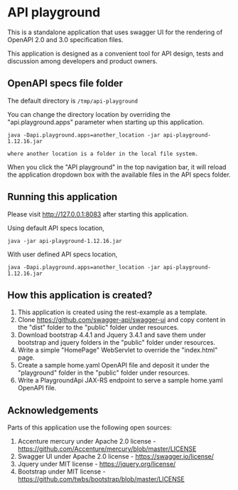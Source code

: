 # API playground

This is a standalone application that uses swagger UI for the rendering of OpenAPI 2.0 and 3.0 specification files.

This application is designed as a convenient tool for API design, tests and discussion among developers and product owners.

## OpenAPI specs file folder

The default directory is `/tmp/api-playground`

You can change the directory location by overriding the "api.playground.apps" parameter when starting up this application.

```
java -Dapi.playground.apps=another_location -jar api-playground-1.12.16.jar

where another location is a folder in the local file system.
```

When you click the "API playground" in the top navigation bar, it will reload the application dropdown box with the available files in the API specs folder.


## Running this application

Please visit http://127.0.0.1:8083 after starting this application.

Using default API specs location,
```
java -jar api-playground-1.12.16.jar
```

With user defined API specs location,
```
java -Dapi.playground.apps=another_location -jar api-playground-1.12.16.jar
```

## How this application is created?

1. This application is created using the rest-example as a template.
2. Clone https://github.com/swagger-api/swagger-ui and copy content in the "dist" folder to the "public" folder under resources.
3. Download bootstrap 4.4.1 and Jquery 3.4.1 and save them under bootstrap and jquery folders in the "public" folder under resources.
4. Write a simple "HomePage" WebServlet to override the "index.html" page.
5. Create a sample home.yaml OpenAPI file and deposit it under the "playground" folder in the "public" folder under resources.
6. Write a PlaygroundApi JAX-RS endpoint to serve a sample home.yaml OpenAPI file.

## Acknowledgements

Parts of this application use the following open sources:
1. Accenture mercury under Apache 2.0 license - https://github.com/Accenture/mercury/blob/master/LICENSE
2. Swagger UI under Apache 2.0 license - https://swagger.io/license/
3. Jquery under MIT license - https://jquery.org/license/
4. Bootstrap under MIT license - https://github.com/twbs/bootstrap/blob/master/LICENSE
